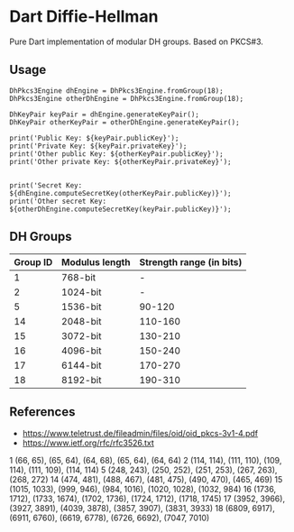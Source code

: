 # Dart Diffie-Hellman
Pure Dart implementation of modular DH groups. Based on PKCS#3.

## Usage
```
DhPkcs3Engine dhEngine = DhPkcs3Engine.fromGroup(18);
DhPkcs3Engine otherDhEngine = DhPkcs3Engine.fromGroup(18);

DhKeyPair keyPair = dhEngine.generateKeyPair();
DhKeyPair otherKeyPair = otherDhEngine.generateKeyPair();

print('Public Key: ${keyPair.publicKey}');
print('Private Key: ${keyPair.privateKey}');
print('Other public Key: ${otherKeyPair.publicKey}');
print('Other private Key: ${otherKeyPair.privateKey}');


print('Secret Key: ${dhEngine.computeSecretKey(otherKeyPair.publicKey)}');
print('Other secret Key: ${otherDhEngine.computeSecretKey(keyPair.publicKey)}');
```

## DH Groups

| Group ID | Modulus length | Strength range (in bits) |
|----------|----------------|--------------------------|
| 1        | 768-bit        | -                        |
| 2        | 1024-bit       | -                        |
| 5        | 1536-bit       | 90-120                   |
| 14       | 2048-bit       | 110-160                  |
| 15       | 3072-bit       | 130-210                  |
| 16       | 4096-bit       | 150-240                  |
| 17       | 6144-bit       | 170-270                  |
| 18       | 8192-bit       | 190-310                  |

## References
- https://www.teletrust.de/fileadmin/files/oid/oid_pkcs-3v1-4.pdf
- https://www.ietf.org/rfc/rfc3526.txt


1 (66, 65), (65, 64), (64, 68), (65, 64), (64, 64)
2 (114, 114), (111, 110), (109, 114), (111, 109), (114, 114)
5 (248, 243), (250, 252), (251, 253), (267, 263), (268, 272)
14 (474, 481), (488, 467), (481, 475), (490, 470), (465, 469)
15 (1015, 1033), (999, 946), (984, 1016), (1020, 1028), (1032, 984)
16 (1736, 1712), (1733, 1674), (1702, 1736), (1724, 1712), (1718, 1745)
17 (3952, 3966), (3927, 3891), (4039, 3878), (3857, 3907), (3831, 3933)
18 (6809, 6917), (6911, 6760), (6619, 6778), (6726, 6692), (7047, 7010)